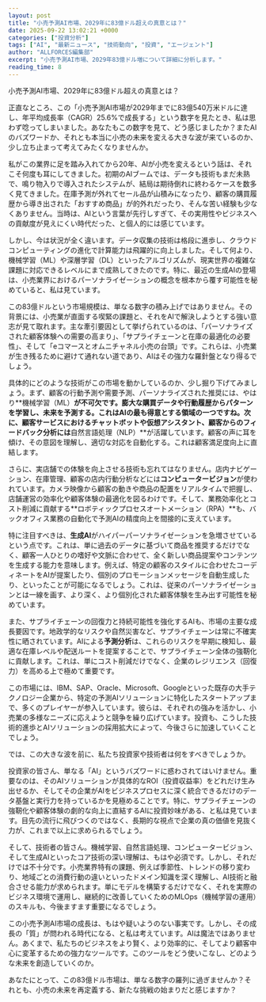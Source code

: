 ```yaml
---
layout: post
title: "小売予測AI市場、2029年に83億ドル超えの真意とは？"
date: 2025-09-22 13:02:21 +0000
categories: ["投資分析"]
tags: ["AI", "最新ニュース", "技術動向", "投資", "エージェント"]
author: "ALLFORCES編集部"
excerpt: "小売予測AI市場、2029年83億ドル増について詳細に分析します。"
reading_time: 8
---
```


小売予測AI市場、2029年に83億ドル超えの真意とは？

正直なところ、この「小売予測AI市場が2029年までに83億540万米ドルに達し、年平均成長率（CAGR）25.6%で成長する」という数字を見たとき、私は思わず唸ってしまいました。あなたもこの数字を見て、どう感じましたか？またAIのバズワードか、それとも本当に小売の未来を変える大きな波が来ているのか、少し立ち止まって考えてみたくなりませんか。

私がこの業界に足を踏み入れてから20年、AIが小売を変えるという話は、それこそ何度も耳にしてきました。初期のAIブームでは、データも技術もまだ未熟で、鳴り物入りで導入されたシステムが、結局は期待倒れに終わるケースを数多く見てきました。在庫予測が外れてセール品が山積みになったり、顧客の購買履歴から導き出された「おすすめ商品」が的外れだったり、そんな苦い経験も少なくありません。当時は、AIという言葉が先行しすぎて、その実用性やビジネスへの貢献度が見えにくい時代だった、と個人的には感じています。

しかし、今は状況が全く違います。データ収集の技術は格段に進歩し、クラウドコンピューティングの進化で計算能力は飛躍的に向上しました。そして何より、機械学習（ML）や深層学習（DL）といったアルゴリズムが、現実世界の複雑な課題に対応できるレベルにまで成熟してきたのです。特に、最近の生成AIの登場は、小売業界におけるパーソナライゼーションの概念を根本から覆す可能性を秘めていると、私は見ています。

この83億ドルという市場規模は、単なる数字の積み上げではありません。その背景には、小売業が直面する喫緊の課題と、それをAIで解決しようとする強い意志が見て取れます。主な牽引要因として挙げられているのは、「パーソナライズされた顧客体験への需要の高まり」、「サプライチェーンと在庫の最適化の必要性」、そして「eコマースとオムニチャネル小売の台頭」です。これらは、小売業が生き残るために避けて通れない道であり、AIはその強力な羅針盤となり得るでしょう。

具体的にどのような技術がこの市場を動かしているのか、少し掘り下げてみましょう。まず、顧客の行動予測や需要予測、パーソナライズされた推奨には、やはり**機械学習（ML）**が不可欠です。膨大な購買データや行動履歴からパターンを学習し、未来を予測する。これはAIの最も得意とする領域の一つですね。次に、顧客サービスにおけるチャットボットや仮想アシスタント、顧客からのフィードバック分析には**自然言語処理（NLP）**が活躍しています。顧客の声に耳を傾け、その意図を理解し、適切な対応を自動化する。これは顧客満足度向上に直結します。

さらに、実店舗での体験を向上させる技術も忘れてはなりません。店内ナビゲーション、在庫管理、顧客の店内行動分析などには**コンピュータービジョン**が使われています。カメラ映像から顧客の動きや商品の配置をリアルタイムで把握し、店舗運営の効率化や顧客体験の最適化を図るわけです。そして、業務効率化とコスト削減に貢献する**ロボティックプロセスオートメーション（RPA）**も、バックオフィス業務の自動化で予測AIの精度向上を間接的に支えています。

特に注目すべきは、**生成AI**がハイパーパーソナライゼーションを急増させているという点です。これは、単に過去のデータに基づいて商品を推奨するだけでなく、顧客一人ひとりの嗜好や文脈に合わせて、全く新しい商品提案やコンテンツを生成する能力を意味します。例えば、特定の顧客のスタイルに合わせたコーディネートをAIが提案したり、個別のプロモーションメッセージを自動生成したり、といったことが可能になるでしょう。これは、従来のパーソナライゼーションとは一線を画す、より深く、より個別化された顧客体験を生み出す可能性を秘めています。

また、サプライチェーンの回復力と持続可能性を強化するAIも、市場の主要な成長要因です。地政学的なリスクや自然災害など、サプライチェーンは常に不確実性に晒されています。AIによる**予測分析**は、これらのリスクを早期に検知し、最適な在庫レベルや配送ルートを提案することで、サプライチェーン全体の強靭化に貢献します。これは、単にコスト削減だけでなく、企業のレジリエンス（回復力）を高める上で極めて重要です。

この市場には、IBM、SAP、Oracle、Microsoft、Googleといった既存の大手テクノロジー企業から、特定の予測AIソリューションに特化したスタートアップまで、多くのプレイヤーが参入しています。彼らは、それぞれの強みを活かし、小売業の多様なニーズに応えようと競争を繰り広げています。投資も、こうした技術的進歩とAIソリューションの採用拡大によって、今後さらに加速していくことでしょう。

では、この大きな波を前に、私たち投資家や技術者は何をすべきでしょうか。

投資家の皆さん、単なる「AI」というバズワードに惑わされてはいけません。重要なのは、そのAIソリューションが具体的なROI（投資収益率）をどれだけ生み出せるか、そしてその企業がAIをビジネスプロセスに深く統合できるだけのデータ基盤と実行力を持っているかを見極めることです。特に、サプライチェーンの強靭化や顧客体験の劇的な向上に直結するAIに投資妙味がある、と私は見ています。目先の流行に飛びつくのではなく、長期的な視点で企業の真の価値を見抜く力が、これまで以上に求められるでしょう。

そして、技術者の皆さん。機械学習、自然言語処理、コンピュータービジョン、そして生成AIといったコア技術の深い理解は、もはや必須です。しかし、それだけでは不十分です。小売業界特有の課題、例えば季節性、トレンドの移り変わり、地域ごとの消費行動の違いといったドメイン知識を深く理解し、AI技術と融合させる能力が求められます。単にモデルを構築するだけでなく、それを実際のビジネス環境で運用し、継続的に改善していくためのMLOps（機械学習の運用）のスキルも、今後ますます重要になるでしょう。

この小売予測AI市場の成長は、もはや疑いようのない事実です。しかし、その成長の「質」が問われる時代になる、と私は考えています。AIは魔法ではありません。あくまで、私たちのビジネスをより賢く、より効率的に、そしてより顧客中心に変革するための強力なツールです。このツールをどう使いこなし、どのような未来を創造していくのか。

あなたにとって、この83億ドル市場は、単なる数字の羅列に過ぎませんか？それとも、小売の未来を再定義する、新たな挑戦の始まりだと感じますか？

